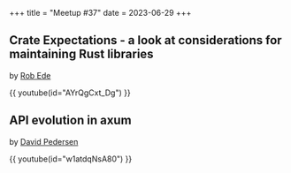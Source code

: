 +++
title = "Meetup #37"
date = 2023-06-29
+++

## Crate Expectations - a look at considerations for maintaining Rust libraries

by [Rob Ede](https://twitter.com/robjtede)

{{ youtube(id="AYrQgCxt_Dg") }}

## API evolution in axum

by [David Pedersen](https://twitter.com/davidpdrsn)

{{ youtube(id="w1atdqNsA80") }}
